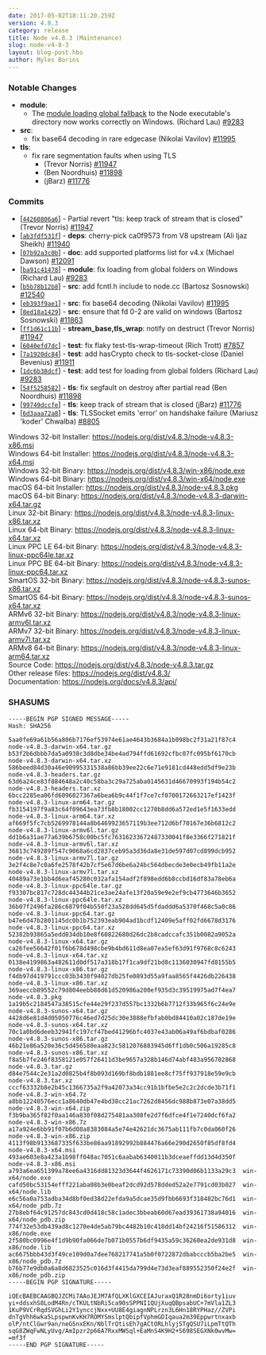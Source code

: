 ```yaml
---
date: 2017-05-02T18:11:20.259Z
version: 4.8.3
category: release
title: Node v4.8.3 (Maintenance)
slug: node-v4-8-3
layout: blog-post.hbs
author: Myles Borins
---
```


### Notable Changes

* **module**:
  * The [module loading global fallback](https://nodejs.org/dist/latest-v4.x/docs/api/modules.html#modules_loading_from_the_global_folders) to the Node executable's directory now works correctly on Windows. (Richard Lau) [#9283](https://github.com/nodejs/node/pull/9283)
* **src**:
  * fix base64 decoding in rare edgecase (Nikolai Vavilov) [#11995](https://github.com/nodejs/node/pull/11995)
* **tls**:
  * fix rare segmentation faults when using TLS
    * (Trevor Norris) [#11947](https://github.com/nodejs/node/pull/11947)
    * (Ben Noordhuis) [#11898](https://github.com/nodejs/node/pull/11898)
    * (jBarz) [#11776](https://github.com/nodejs/node/pull/11776)

### Commits

* [[`44260806a6`](https://github.com/nodejs/node/commit/44260806a6)] - Partial revert "tls: keep track of stream that is closed" (Trevor Norris) [#11947](https://github.com/nodejs/node/pull/11947)
* [[`ab3fdf531f`](https://github.com/nodejs/node/commit/ab3fdf531f)] - **deps**: cherry-pick ca0f9573 from V8 upstream (Ali Ijaz Sheikh) [#11940](https://github.com/nodejs/node/pull/11940)
* [[`07b92a3c0b`](https://github.com/nodejs/node/commit/07b92a3c0b)] - **doc**: add supported platforms list for v4.x (Michael Dawson) [#12091](https://github.com/nodejs/node/pull/12091)
* [[`ba91c41478`](https://github.com/nodejs/node/commit/ba91c41478)] - **module**: fix loading from global folders on Windows (Richard Lau) [#9283](https://github.com/nodejs/node/pull/9283)
* [[`b5b78b12b8`](https://github.com/nodejs/node/commit/b5b78b12b8)] - **src**: add fcntl.h include to node.cc (Bartosz Sosnowski) [#12540](https://github.com/nodejs/node/pull/12540)
* [[`eb393f9ae1`](https://github.com/nodejs/node/commit/eb393f9ae1)] - **src**: fix base64 decoding (Nikolai Vavilov) [#11995](https://github.com/nodejs/node/pull/11995)
* [[`8ed18a1429`](https://github.com/nodejs/node/commit/8ed18a1429)] - **src**: ensure that fd 0-2 are valid on windows (Bartosz Sosnowski) [#11863](https://github.com/nodejs/node/pull/11863)
* [[`ff1d61c11b`](https://github.com/nodejs/node/commit/ff1d61c11b)] - **stream_base,tls_wrap**: notify on destruct (Trevor Norris) [#11947](https://github.com/nodejs/node/pull/11947)
* [[`6040efd7dc`](https://github.com/nodejs/node/commit/6040efd7dc)] - **test**: fix flaky test-tls-wrap-timeout (Rich Trott) [#7857](https://github.com/nodejs/node/pull/7857)
* [[`7a1920dc84`](https://github.com/nodejs/node/commit/7a1920dc84)] - **test**: add hasCrypto check to tls-socket-close (Daniel Bevenius) [#11911](https://github.com/nodejs/node/pull/11911)
* [[`1dc6b38dcf`](https://github.com/nodejs/node/commit/1dc6b38dcf)] - **test**: add test for loading from global folders (Richard Lau) [#9283](https://github.com/nodejs/node/pull/9283)
* [[`54f5258582`](https://github.com/nodejs/node/commit/54f5258582)] - **tls**: fix segfault on destroy after partial read (Ben Noordhuis) [#11898](https://github.com/nodejs/node/pull/11898)
* [[`99749dccfe`](https://github.com/nodejs/node/commit/99749dccfe)] - **tls**: keep track of stream that is closed (jBarz) [#11776](https://github.com/nodejs/node/pull/11776)
* [[`6d3aaa72a8`](https://github.com/nodejs/node/commit/6d3aaa72a8)] - **tls**: TLSSocket emits 'error' on handshake failure (Mariusz 'koder' Chwalba) [#8805](https://github.com/nodejs/node/pull/8805)

Windows 32-bit Installer: https://nodejs.org/dist/v4.8.3/node-v4.8.3-x86.msi \
Windows 64-bit Installer: https://nodejs.org/dist/v4.8.3/node-v4.8.3-x64.msi \
Windows 32-bit Binary: https://nodejs.org/dist/v4.8.3/win-x86/node.exe \
Windows 64-bit Binary: https://nodejs.org/dist/v4.8.3/win-x64/node.exe \
macOS 64-bit Installer: https://nodejs.org/dist/v4.8.3/node-v4.8.3.pkg \
macOS 64-bit Binary: https://nodejs.org/dist/v4.8.3/node-v4.8.3-darwin-x64.tar.gz \
Linux 32-bit Binary: https://nodejs.org/dist/v4.8.3/node-v4.8.3-linux-x86.tar.xz \
Linux 64-bit Binary: https://nodejs.org/dist/v4.8.3/node-v4.8.3-linux-x64.tar.xz \
Linux PPC LE 64-bit Binary: https://nodejs.org/dist/v4.8.3/node-v4.8.3-linux-ppc64le.tar.xz \
Linux PPC BE 64-bit Binary: https://nodejs.org/dist/v4.8.3/node-v4.8.3-linux-ppc64.tar.xz \
SmartOS 32-bit Binary: https://nodejs.org/dist/v4.8.3/node-v4.8.3-sunos-x86.tar.xz \
SmartOS 64-bit Binary: https://nodejs.org/dist/v4.8.3/node-v4.8.3-sunos-x64.tar.xz \
ARMv6 32-bit Binary: https://nodejs.org/dist/v4.8.3/node-v4.8.3-linux-armv6l.tar.xz \
ARMv7 32-bit Binary: https://nodejs.org/dist/v4.8.3/node-v4.8.3-linux-armv7l.tar.xz \
ARMv8 64-bit Binary: https://nodejs.org/dist/v4.8.3/node-v4.8.3-linux-arm64.tar.xz \
Source Code: https://nodejs.org/dist/v4.8.3/node-v4.8.3.tar.gz \
Other release files: https://nodejs.org/dist/v4.8.3/ \
Documentation: https://nodejs.org/docs/v4.8.3/api/

### SHASUMS

```
-----BEGIN PGP SIGNED MESSAGE-----
Hash: SHA256

5aa0fe69a61b56a806b7176ef53974e61ae4643b3684a1b098bc2f31a21f87c4  node-v4.8.3-darwin-x64.tar.gz
b53f2b6dbbb7da5a0938c3d8dbe34be4ad794ffd61692cfbc07fc095bf6170cb  node-v4.8.3-darwin-x64.tar.xz
586beed84d30a46e90995331538a86bb39ee22c6e71e9181cd448edd5df9e23b  node-v4.8.3-headers.tar.gz
63d6a24ce83f884648a2c40c58ba3c29a725aba0145631d46670993f194b54c2  node-v4.8.3-headers.tar.xz
6bcc2285ea06fd6096027367a6bea6b9c44f1f7ce7cf0700172663217ef1423f  node-v4.8.3-linux-arm64.tar.gz
fb3154197f9a83c64f09643ea73fb8b18002cc1270b8dd6a572ed1e5f1633edd  node-v4.8.3-linux-arm64.tar.xz
af669f5fc7cb5269978144a8b6469923657119b3ee712d6bf70167e36b6812c2  node-v4.8.3-linux-armv6l.tar.gz
dd1b6a31ae77a639b6758c00bc5fc76316233672487330041f8e3366f271821f  node-v4.8.3-linux-armv6l.tar.xz
36813c749289f547c9068a6cd2837ceb95a3d36da8e31de597d07cd899dcb952  node-v4.8.3-linux-armv7l.tar.gz
3e2f4c8e7c0a6fe2578f42b7cf5e67d6be6a24bc564dbecde3e0ecb49fb11a2e  node-v4.8.3-linux-armv7l.tar.xz
40489a73e1bb4d6eaf45280c032afa154adf2f898edd6b8ccbd16df83a78eb6a  node-v4.8.3-linux-ppc64le.tar.gz
f93307bc817c728dc44344b21ce3ae24afe13f20a59e9e2ef9cb4773646b3652  node-v4.8.3-linux-ppc64le.tar.xz
36b07f2496fa286c6879f04b550f23a528dd645d5fdaddd6a5370f468c5a0c86  node-v4.8.3-linux-ppc64.tar.gz
b47e6d47b2801145dc0b1b752393eab904ad1bcdf12409e5aff02fd6678d3176  node-v4.8.3-linux-ppc64.tar.xz
52382b93865a5edd834db10e8f60822680d26dc2b8cadccafc351b0082a9052a  node-v4.8.3-linux-x64.tar.gz
ca26fee56642f01f6b678d498cbe9b4bd611d8ea07ea5ef63d91f9768c8c6243  node-v4.8.3-linux-x64.tar.xz
0138e4199863a482611d0df517a318b17f1ca9df21bd8c1136030947fd8155b5  node-v4.8.3-linux-x86.tar.gz
f4db97d419791ccc03b3430f94027db25fe0893d55a9faa8565f4426db226438  node-v4.8.3-linux-x86.tar.xz
369aeccb89552c79d804eebb88d61d520986a200ef935d3c39519975ad7f4ea7  node-v4.8.3.pkg
1a19b5c2184547a38515cfe44e29f237d557bc1332b6b7712f33b965f6c24e9e  node-v4.8.3-sunos-x64.tar.gz
4428d6e81d4d05050776c46ed7d25dc30e3888efbfab0bd84410a02c187de19e  node-v4.8.3-sunos-x64.tar.xz
70c1a0bd6deeb32941fc197cf47bed41296bfc4037e43ab06a49af6bdbaf0286  node-v4.8.3-sunos-x86.tar.gz
46b21e86a520e36c5d456580eaa823c5812076883945d6ff1db0c506a19285c8  node-v4.8.3-sunos-x86.tar.xz
f8a5b7fe246f8358121e057f26411d3be9657a328b146d74abf483a956702868  node-v4.8.3.tar.gz
d84e7544c2e31a2d0825b4f8b093d169bf8bdb1881ee8cf75ff937918e59e9cb  node-v4.8.3.tar.xz
cccf63332b8e2b45c1366735a2f9a42073a34cc91b1bfbe5e2c2c2dcde3b71f1  node-v4.8.3-win-x64.7z
a8bb12240576ecc1a8640db47e4bd38cc21ac7262d8456dc988b873e07a38dd5  node-v4.8.3-win-x64.zip
f3b9ba365f82f0aa146a830f08d275481aa308fe2d7f6dfce4f1e7240dcf6fa2  node-v4.8.3-win-x86.7z
a17a924e6bb91f07b6d08a8383084a5e74e42621dc3675ab111fb7c0da060f26  node-v4.8.3-win-x86.zip
4113f98b9133687335f633be86aa91892992b884476a66e290d2650f85df8fd4  node-v4.8.3-x64.msi
493ae603e8a423a1b98ff048ac7051c6aabab6340011b3dceaeffdd13d4d350f  node-v4.8.3-x86.msi
a793a6ea651399a78ee6a4316dd81323d3644f4626171c73390d06b1133a29c3  win-x64/node.exe
cafd50bc53154efff221aba08b3e0beaf2dcd92d578dded52a2e7791cd03b027  win-x64/node.lib
e6c56a0a753adba34d8bf0ed38d22efda9a5dcae35d9fbb6693f318482bc76d1  win-x64/node_pdb.7z
27b8ebf64c91257dc843cd0d418c58c1adec3bbeab60d67ead39361738a94016  win-x64/node_pdb.zip
774f32e53db439ad8c1270e4de5ab79bc4482b10c418dd14bf24216f51586312  win-x86/node.exe
2f580bc0996e4f1d9b90fa066de7b071b0557b6df9435a59c36260ea2de931d8  win-x86/node.lib
ac6675bbb43d3f49ce109d0a7dee768217741a5b0f0722872dbabcccb5ba2be5  win-x86/node_pdb.7z
b76b77e9db0a6a8d6823525c016d3f4415da799d4e73d3eaf889552350f24e2f  win-x86/node_pdb.zip
-----BEGIN PGP SIGNATURE-----

iQEcBAEBCAAGBQJZCMi7AAoJEJM7AfQLXKlGXCEIAJuraxQ1R28nmDi6orty1iuv
yi+ddsxhS8LodM4Rn/cTKULtNbRi5ca90sSPPNI1QUjXuqQBpsabUC+7mVla1ZL3
1KuP9VCrRqdSVGhLi2Y1ynccjNxx+UU8E4giagnNPLrzn3L6Hn18RYPHaz//ZVPi
dnTgVhh6wka5LpspwnKvKH7ROMYSmslptQbipfVphmGDIqaua2m39Eppwrtnxaxb
olP/ntClGwr9an/neGSnxEKn/NblTrQtisEh7gACtORLhlyjSTgQSU7iLpmTtQTh
sqG8ZWqFwNLyUvg/AmIpzr2p66A7RxxMWSql+EaMnS4K9H2+S698SEGXNk0wvMw=
=mf3f
-----END PGP SIGNATURE-----

```
